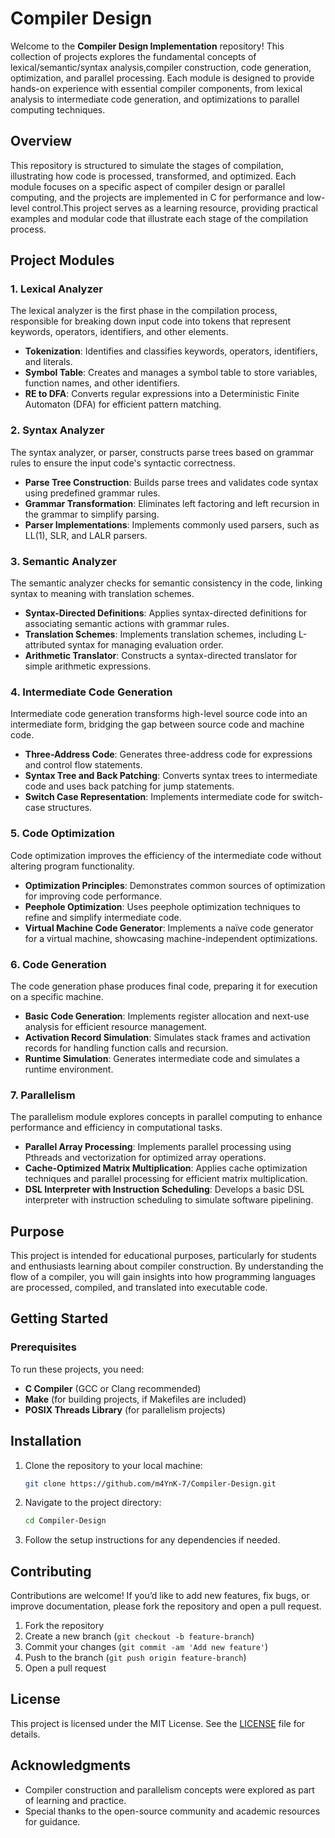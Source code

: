 # Compiler Design

Welcome to the **Compiler Design Implementation** repository! This collection of projects explores the fundamental concepts of lexical/semantic/syntax analysis,compiler construction, code generation, optimization, and parallel processing. Each module is designed to provide hands-on experience with essential compiler components, from lexical analysis to intermediate code generation, and optimizations to parallel computing techniques.

## Overview

This repository is structured to simulate the stages of compilation, illustrating how code is processed, transformed, and optimized. Each module focuses on a specific aspect of compiler design or parallel computing, and the projects are implemented in C for performance and low-level control.This project serves as a learning resource, providing practical examples and modular code that illustrate each stage of the compilation process.


## Project Modules

### 1. Lexical Analyzer
The lexical analyzer is the first phase in the compilation process, responsible for breaking down input code into tokens that represent keywords, operators, identifiers, and other elements.

- **Tokenization**: Identifies and classifies keywords, operators, identifiers, and literals.
- **Symbol Table**: Creates and manages a symbol table to store variables, function names, and other identifiers.
- **RE to DFA**: Converts regular expressions into a Deterministic Finite Automaton (DFA) for efficient pattern matching.

### 2. Syntax Analyzer
The syntax analyzer, or parser, constructs parse trees based on grammar rules to ensure the input code's syntactic correctness.

- **Parse Tree Construction**: Builds parse trees and validates code syntax using predefined grammar rules.
- **Grammar Transformation**: Eliminates left factoring and left recursion in the grammar to simplify parsing.
- **Parser Implementations**: Implements commonly used parsers, such as LL(1), SLR, and LALR parsers.

### 3. Semantic Analyzer
The semantic analyzer checks for semantic consistency in the code, linking syntax to meaning with translation schemes.

- **Syntax-Directed Definitions**: Applies syntax-directed definitions for associating semantic actions with grammar rules.
- **Translation Schemes**: Implements translation schemes, including L-attributed syntax for managing evaluation order.
- **Arithmetic Translator**: Constructs a syntax-directed translator for simple arithmetic expressions.

### 4. Intermediate Code Generation
Intermediate code generation transforms high-level source code into an intermediate form, bridging the gap between source code and machine code.

- **Three-Address Code**: Generates three-address code for expressions and control flow statements.
- **Syntax Tree and Back Patching**: Converts syntax trees to intermediate code and uses back patching for jump statements.
- **Switch Case Representation**: Implements intermediate code for switch-case structures.

### 5. Code Optimization
Code optimization improves the efficiency of the intermediate code without altering program functionality.

- **Optimization Principles**: Demonstrates common sources of optimization for improving code performance.
- **Peephole Optimization**: Uses peephole optimization techniques to refine and simplify intermediate code.
- **Virtual Machine Code Generator**: Implements a naïve code generator for a virtual machine, showcasing machine-independent optimizations.

### 6. Code Generation
The code generation phase produces final code, preparing it for execution on a specific machine.

- **Basic Code Generation**: Implements register allocation and next-use analysis for efficient resource management.
- **Activation Record Simulation**: Simulates stack frames and activation records for handling function calls and recursion.
- **Runtime Simulation**: Generates intermediate code and simulates a runtime environment.

### 7. Parallelism
The parallelism module explores concepts in parallel computing to enhance performance and efficiency in computational tasks.

- **Parallel Array Processing**: Implements parallel processing using Pthreads and vectorization for optimized array operations.
- **Cache-Optimized Matrix Multiplication**: Applies cache optimization techniques and parallel processing for efficient matrix multiplication.
- **DSL Interpreter with Instruction Scheduling**: Develops a basic DSL interpreter with instruction scheduling to simulate software pipelining.

## Purpose
This project is intended for educational purposes, particularly for students and enthusiasts learning about compiler construction. By understanding the flow of a compiler, you will gain insights into how programming languages are processed, compiled, and translated into executable code.

## Getting Started

### Prerequisites
To run these projects, you need:
- **C Compiler** (GCC or Clang recommended)
- **Make** (for building projects, if Makefiles are included)
- **POSIX Threads Library** (for parallelism projects)

## Installation
1. Clone the repository to your local machine:
    ```bash
    git clone https://github.com/m4YnK-7/Compiler-Design.git
    ```
2. Navigate to the project directory:
    ```bash
    cd Compiler-Design
    ```

3. Follow the setup instructions for any dependencies if needed.

## Contributing
Contributions are welcome! If you’d like to add new features, fix bugs, or improve documentation, please fork the repository and open a pull request.

1. Fork the repository
2. Create a new branch (`git checkout -b feature-branch`)
3. Commit your changes (`git commit -am 'Add new feature'`)
4. Push to the branch (`git push origin feature-branch`)
5. Open a pull request

## License
This project is licensed under the MIT License. See the [LICENSE](LICENSE) file for details.

## Acknowledgments
- Compiler construction and parallelism concepts were explored as part of learning and practice.
- Special thanks to the open-source community and academic resources for guidance.
